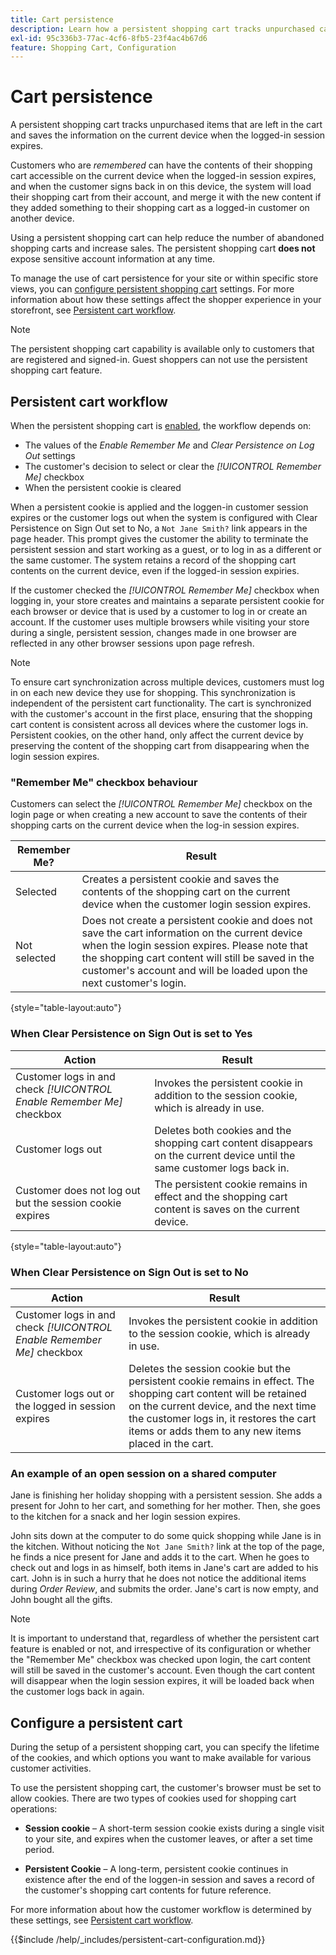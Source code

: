 ```yaml
---
title: Cart persistence
description: Learn how a persistent shopping cart tracks unpurchased cart items and saves the information for the customer's next visit.
exl-id: 95c336b3-77ac-4cf6-8fb5-23f4ac4b67d6
feature: Shopping Cart, Configuration
---
```

# Cart persistence

A persistent shopping cart tracks unpurchased items that are left in the cart and saves the information on the current device when the logged-in session expires. 

Customers who are _remembered_ can have the contents of their shopping cart accessible on the current device when the logged-in session expires, and when the customer signs back in on this device, the system will load their shopping cart from their account, and merge it with the new content if they added something to their shopping cart as a logged-in customer on another device.

Using a persistent shopping cart can help reduce the number of abandoned shopping carts and increase sales. The persistent shopping cart **does not** expose sensitive account information at any time.

To manage the use of cart persistence for your site or within specific store views, you can [configure persistent shopping cart](#configure-a-persistent-cart) settings. For more information about how these settings affect the shopper experience in your storefront, see [Persistent cart workflow](#persistent-cart-workflow).

>[!NOTE]
>
>The persistent shopping cart capability is available only to customers that are registered and signed-in. Guest shoppers can not use the persistent shopping cart feature.

## Persistent cart workflow

When the persistent shopping cart is [enabled](#configure-a-persistent-cart), the workflow depends on:

- The values of the _Enable Remember Me_ and _Clear Persistence on Log Out_ settings
- The customer's decision to select or clear the _[!UICONTROL Remember Me]_ checkbox
- When the persistent cookie is cleared

When a persistent cookie is applied and the loggen-in customer session expires or the customer logs out when the system is configured with Clear Persistence on Sign Out set to No, a `Not Jane Smith?` link appears in the page header. This prompt gives the customer the ability to terminate the persistent session and start working as a guest, or to log in as a different or the same customer. The system retains a record of the shopping cart contents on the current device, even if the logged-in session expiries.

If the customer checked the _[!UICONTROL Remember Me]_ checkbox when logging in, your store creates and maintains a separate persistent cookie for each browser or device that is used by a customer to log in or create an account. If the customer uses multiple browsers while visiting your store during a single, persistent session, changes made in one browser are reflected in any other browser sessions upon page refresh.

>[!NOTE]
>
>To ensure cart synchronization across multiple devices, customers must log in on each new device they use for shopping. This synchronization is independent of the persistent cart functionality. The cart is synchronized with the customer's account in the first place, ensuring that the shopping cart content is consistent across all devices where the customer logs in. Persistent cookies, on the other hand, only affect the current device by preserving the content of the shopping cart from disappearing when the login session expires.


### "Remember Me" checkbox behaviour

Customers can select the _[!UICONTROL Remember Me]_ checkbox on the login page or when creating a new account to save the contents of their shopping carts on the current device when the log-in session expires.

| Remember Me? |  Result |
| ------------ |  ------ |
| Selected |Creates a persistent cookie and saves the contents of the shopping cart on the current device when the customer login session expires. |
| Not selected | Does not create a persistent cookie and does not save the cart information on the current device when the login session expires. Please note that the shopping cart content will still be saved in the customer's account and will be loaded upon the next customer's login. |

{style="table-layout:auto"}

### When Clear Persistence on Sign Out is set to Yes

| Action | Result |
| ------ | ------ |
| Customer logs in and check _[!UICONTROL Enable Remember Me]_ checkbox| Invokes the persistent cookie in addition to the session cookie, which is already in use. |
| Customer logs out | Deletes both cookies and the shopping cart content disappears on the current device until the same customer logs back in. |
| Customer does not log out but the session cookie expires | The persistent cookie remains in effect and the shopping cart content is saves on the current device. |

{style="table-layout:auto"}

### When Clear Persistence on Sign Out is set to No

| Action | Result |
| ------ | ------ |
| Customer logs in and check _[!UICONTROL Enable Remember Me]_ checkbox| Invokes the persistent cookie in addition to the session cookie, which is already in use. |
| Customer logs out or the logged in session expires | Deletes the session cookie but the persistent cookie remains in effect. The shopping cart content will be retained on the current device, and the next time the customer logs in, it restores the cart items or adds them to any new items placed in the cart. |

### An example of an open session on a shared computer

Jane is finishing her holiday shopping with a persistent session. She adds a present for John to her cart, and something for her mother. Then, she goes to the kitchen for a snack and her login session expires.

John sits down at the computer to do some quick shopping while Jane is in the kitchen. Without noticing the `Not Jane Smith?` link at the top of the page, he finds a nice present for Jane and adds it to the cart. When he goes to check out and logs in as himself, both items in Jane's cart are added to his cart. John is in such a hurry that he does not notice the additional items during _Order Review_, and submits the order. Jane's cart is now empty, and John bought all the gifts.

>[!NOTE]
>
>It is important to understand that, regardless of whether the persistent cart feature is enabled or not, and irrespective of its configuration or whether the "Remember Me" checkbox was checked upon login, the cart content will still be saved in the customer's account. Even though the cart content will disappear when the login session expires, it will be loaded back when the customer logs back in again.

## Configure a persistent cart

During the setup of a persistent shopping cart, you can specify the lifetime of the cookies, and which options you want to make available for various customer activities.

To use the persistent shopping cart, the customer's browser must be set to allow cookies. There are two types of cookies used for shopping cart operations:

- **Session cookie** – A short-term session cookie exists during a single visit to your site, and expires when the customer leaves, or after a set time period.

- **Persistent Cookie** – A long-term, persistent cookie continues in existence after the end of the loggen-in session and saves a record of the customer's shopping cart contents for future reference.

For more information about how the customer workflow is determined by these settings, see [Persistent cart workflow](#persistent-cart-workflow).

{{$include /help/_includes/persistent-cart-configuration.md}}
